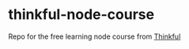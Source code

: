 # thinkful-node-course
Repo for the free learning node course from [Thinkful](https://www.thinkful.com/learn-node-for-free/)

